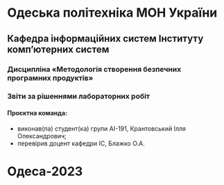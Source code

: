 <h1>Одеська політехніка МОН України</h1>
<h2>Кафедра інформаційних систем Інституту комп’ютерних систем</h2>
<h3>Дисципліна «Методологія створення безпечних програмних продуктів»</h3>
<h3>Звіти за рішеннями лабораторних робіт</h3>
<h4>Проєктна команда:</h4>

* виконав(ла) студент(ка) групи АІ-191, Крантовський Ілля Олександрович;
* перевірив доцент кафедри ІС, Блажко О.А.
<h1>Одеса-2023</h1>
